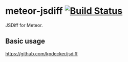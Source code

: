 meteor-jsdiff [![Build Status](https://travis-ci.org/ovcharik/meteor-jsdiff.svg?branch=master)](https://travis-ci.org/ovcharik/meteor-jsdiff)
=============

JSDiff for Meteor.


Basic usage
-----------

https://github.com/kpdecker/jsdiff
